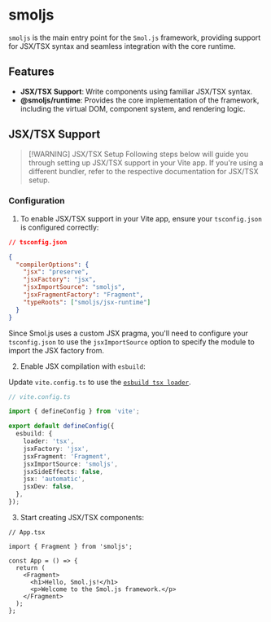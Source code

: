 # smoljs

`smoljs` is the main entry point for the `Smol.js` framework, providing support for JSX/TSX syntax and seamless integration with the core runtime.

## Features

- **JSX/TSX Support**: Write components using familiar JSX/TSX syntax.
- **@smoljs/runtime**: Provides the core implementation of the framework, including the virtual DOM, component system, and rendering logic.

## JSX/TSX Support

> [!WARNING] JSX/TSX Setup
> Following steps below will guide you through setting up JSX/TSX support in your Vite app. 
> If you're using a different bundler, refer to the respective documentation for JSX/TSX setup.

### Configuration

1. To enable JSX/TSX support in your Vite app, ensure your `tsconfig.json` is configured correctly:

```json
// tsconfig.json

{
  "compilerOptions": {
    "jsx": "preserve",
    "jsxFactory": "jsx",
    "jsxImportSource": "smoljs",
    "jsxFragmentFactory": "Fragment",
    "typeRoots": ["smoljs/jsx-runtime"]
  }
}
```

Since Smol.js uses a custom JSX pragma, you'll need to configure your `tsconfig.json` to use the `jsxImportSource` option to specify the module to import the JSX factory from.

2. Enable JSX compilation with `esbuild`:

Update `vite.config.ts` to use the [`esbuild tsx loader`](https://esbuild.github.io/api/#transformation).

```typescript
// vite.config.ts

import { defineConfig } from 'vite';

export default defineConfig({
  esbuild: {
    loader: 'tsx',
    jsxFactory: 'jsx',
    jsxFragment: 'Fragment',
    jsxImportSource: 'smoljs',
    jsxSideEffects: false,
    jsx: 'automatic',
    jsxDev: false,
  },
});
```

3. Start creating JSX/TSX components:

```tsx
// App.tsx

import { Fragment } from 'smoljs';

const App = () => {
  return (
    <Fragment>
      <h1>Hello, Smol.js!</h1>
      <p>Welcome to the Smol.js framework.</p>
    </Fragment>
  );
};

```
